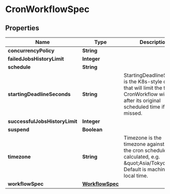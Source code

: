 

# CronWorkflowSpec

## Properties

Name | Type | Description | Notes
------------ | ------------- | ------------- | -------------
**concurrencyPolicy** | **String** |  |  [optional]
**failedJobsHistoryLimit** | **Integer** |  |  [optional]
**schedule** | **String** |  |  [optional]
**startingDeadlineSeconds** | **String** | StartingDeadlineSeconds is the K8s-style deadline that will limit the time a CronWorkflow will be run after its original scheduled time if it is missed. |  [optional]
**successfulJobsHistoryLimit** | **Integer** |  |  [optional]
**suspend** | **Boolean** |  |  [optional]
**timezone** | **String** | Timezone is the timezone against which the cron schedule will be calculated, e.g. \&quot;Asia/Tokyo\&quot;. Default is machine&#39;s local time. |  [optional]
**workflowSpec** | [**WorkflowSpec**](WorkflowSpec.md) |  |  [optional]



